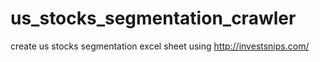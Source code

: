 # us_stocks_segmentation_crawler
create us stocks segmentation excel sheet using http://investsnips.com/

